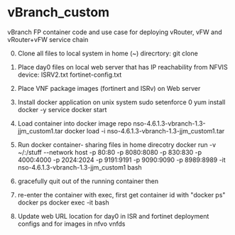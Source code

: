 # vBranch_custom
vBranch FP container code and use case for deploying vRouter, vFW and vRouter+vFW service chain

0) Clone all files to local system in home (~) direcrtory:
    git clone 
    
1) Place day0 files on local web server that has IP reachability from NFVIS device:
    ISRV2.txt
    fortinet-config.txt
    
2) Place VNF package images (fortinert and ISRv) on Web server

3) Install docker application on unix system
  sudo setenforce 0
  yum install docker -y
  service docker start
  
4) Load container into docker image repo nso-4.6.1.3-vbranch-1.3-jjm_custom1.tar
   docker load -i nso-4.6.1.3-vbranch-1.3-jjm_custom1.tar

5) Run docker container- sharing files in home direcotry
   docker run -v ~/:/stuff --network host -p 80:80 -p 8080:8080 -p 830:830 -p 4000:4000 -p 2024:2024 -p 9191:9191 -p 9090:9090 -p 8989:8989 -it nso-4.6.1.3-vbranch-1.3-jjm_custom1 bash
   
6) gracefully quit out of the running container <Ctl-P> then <Ctl-Q>
    
7) re-enter the container with exec, first get container id with "docker ps"
   docker ps
   docker exec -it <id> bash
    
8) Update web URL location for day0 in ISR and fortinet deployment configs and for images in nfvo vnfds


   
  
    
